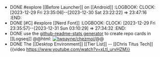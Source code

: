 - DONE #explore [[Before Launcher]] on [[Android]]
  :LOGBOOK:
  CLOCK: [2023-12-29 Fri 23:35:06]--[2023-12-30 Sat 23:22:22] =>  23:47:16
  :END:
- DONE [#C] #explore [[Nerd Font]]
  :LOGBOOK:
  CLOCK: [2023-12-29 Fri 23:35:57]--[2023-12-31 Sun 03:10:29] =>  27:34:32
  :END:
- DONE use the [github-readme-stats generator](https://github.com/astr0n0mer/github-readme-stats) to create repo cards in [[Logseq]]
  @@html: <a href="https://github.com/astr0n0mer/github-readme-stats/"><img src="https://github-readme-stats-astronomer.vercel.app/api/pin/?username=astr0n0mer&repo=github-readme-stats&theme=tokyonight" alt="twpayne/chezmoi/"/></a>@@
- DONE The [[Desktop Environment]] [[Tier List]] -- [[Chris Titus Tech]]
  {{video https://www.youtube.com/watch?v=xLtl_urvHZM}}